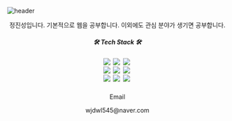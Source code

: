 ![header](https://capsule-render.vercel.app/api?type=wave&color=ffafcc&height=420&section=header&text=Welcome%20&fontSize=85&fontColor=caf0f8&desc=Jinseong's_gitHub!&descAlign=85&animation=fadeIn)
<div align="center">
  <p>정진성입니다. 기본적으로 웹을 공부합니다. 이외에도 관심 분야가 생기면 공부합니다.</p>
  <div>
    <h5>🛠 Tech Stack 🛠<h5>
    <img src="https://img.shields.io/badge/JavaScript-F7DF1E?style=flat&logo=JavaScript&logoColor=white"/></a>&nbsp
    <img src="https://img.shields.io/badge/CSS3-1572B6?style=flat&logo=CSS3&logoColor=white"/></a>&nbsp
    <img src="https://img.shields.io/badge/HTML5-E34F26?style=flat&logo=HTML5&logoColor=white"/></a>&nbsp
    </br>
    <img src="https://img.shields.io/badge/Node.js-339933?style=flat&logo=Node.js&logoColor=white"/></a>&nbsp
    <img src="https://img.shields.io/badge/MongoDB-47A248?style=flat&logo=MongoDB&logoColor=white"/></a>&nbsp
    <img src="https://img.shields.io/badge/React-61DAFB?style=flat&logo=React&logoColor=white"/></a>&nbsp
    </br>
    <img src="https://img.shields.io/badge/C-A8B9CC?style=flat&logo=C&logoColor=white"/></a>&nbsp
    <img src="https://img.shields.io/badge/C++-00599C?style=flat&logo=C++&logoColor=white"/></a>&nbsp
    <img src="https://img.shields.io/badge/Python-3776AB?style=flat&logo=Python&logoColor=white"/></a>&nbsp
  </div>
    
  <p>Email<p>
  <p>wjdwl545@naver.com<p>
</div>
